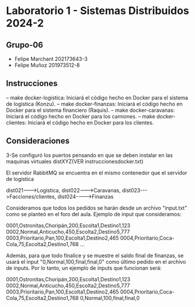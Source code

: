 # Laboratorio 1 - Sistemas Distribuidos 2024-2

## Grupo-06

- Felipe Marchant 202173643-3
- Felipe Muñoz 201973512-8

## Instrucciones

– make docker-logistica: Iniciará el código hecho en Docker para el sistema de logı́stica (Konzu).
– make docker-finanzas: Iniciará el código hecho en Docker para el sistema financiero (Raquis).
– make docker-caravanas: Iniciará el código hecho en Docker para los camiones.
– make docker-clientes: Iniciará el código hecho en Docker para los clientes.

## Consideraciones

3-Se configuró los puertos pensando en que se deben instalar en las maquinas virtuales distXYZ(VER instruccionesdocker.txt)

El servidor RabbitMQ se encuentra en el mismo contenedor que el servidor de logística

dist021--->Logistica, dist022--->Caravanas, dist023--->Facciones/clientes, dist024---->Finanzas


Consideramos que todos los pedidos se harán desde un archivo "input.txt" como se planteó en el foro del aula.
Ejemplo de input que consideramos:

0001,Ostronitas,Choripán,200,Escolta1,Destino1,123
0002,Normal,Anticucho,450,Escolta2,Destino5,777
0003,Prioritario,Pan,100,Escolta1,Destino2,465
0004,Prioritario,Coca-Cola,75,Escolta2,Destino1,768
...

Además, para que todo finalice y se muestre el saldo final de finanzas, se usará el input "0,Normal,100,final,final,0" como último pedido en el archivo de inputs. Por lo tanto, un ejemplo de inputs que funcionan será:

0001,Ostronitas,Choripán,200,Escolta1,Destino1,123
0002,Normal,Anticucho,450,Escolta2,Destino5,777
0003,Prioritario,Pan,100,Escolta1,Destino2,465
0004,Prioritario,Coca-Cola,75,Escolta2,Destino1,768
0,Normal,100,final,final,0
